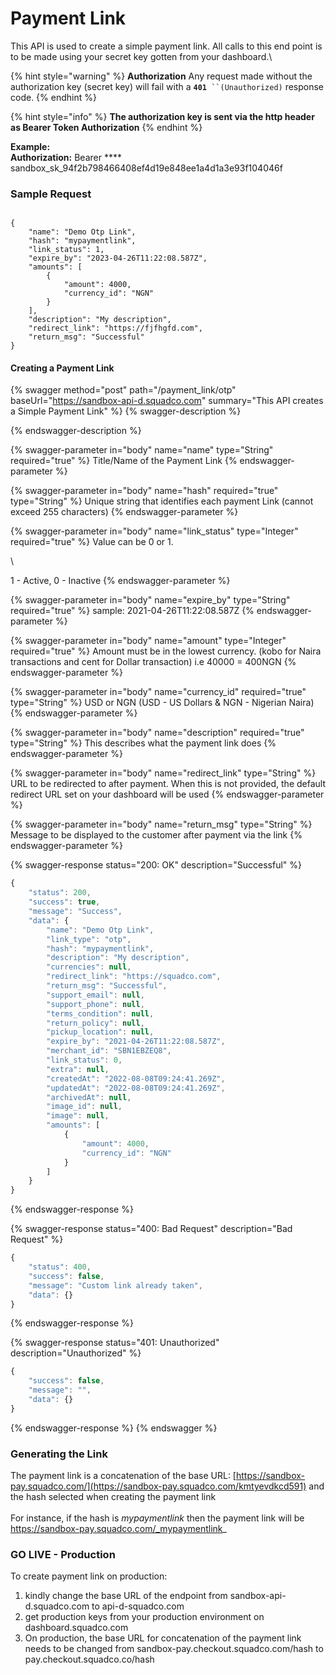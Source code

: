 # Payment Link

This API is used to create a simple payment link. All calls to this end point is to be made using your secret key gotten from your dashboard.\


{% hint style="warning" %}
**Authorization** Any request made without the authorization key (secret key) will fail with a **`401`**` ``(Unauthorized)` response code.
{% endhint %}

{% hint style="info" %}
**The authorization key is sent via the http header as Bearer Token Authorization**
{% endhint %}

**Example:**\
****Authorization**:** Bearer **** sandbox\_sk\_94f2b798466408ef4d19e848ee1a4d1a3e93f104046f

### Sample Request

```

{
    "name": "Demo Otp Link",
    "hash": "mypaymentlink",
    "link_status": 1,
    "expire_by": "2023-04-26T11:22:08.587Z",
    "amounts": [
        {
            "amount": 4000,
            "currency_id": "NGN"
        }
    ],
    "description": "My description",
    "redirect_link": "https://fjfhgfd.com",
    "return_msg": "Successful"
}
```

#### Creating a Payment Link

{% swagger method="post" path="/payment_link/otp" baseUrl="https://sandbox-api-d.squadco.com" summary="This API creates a Simple Payment Link" %}
{% swagger-description %}

{% endswagger-description %}

{% swagger-parameter in="body" name="name" type="String" required="true" %}
Title/Name of the Payment Link
{% endswagger-parameter %}

{% swagger-parameter in="body" name="hash" required="true" type="String" %}
Unique string that identifies each payment Link (cannot exceed 255 characters)
{% endswagger-parameter %}

{% swagger-parameter in="body" name="link_status" type="Integer" required="true" %}
Value can be 0 or 1. 

\


1 - Active, 0 - Inactive
{% endswagger-parameter %}

{% swagger-parameter in="body" name="expire_by" type="String" required="true" %}
sample: 2021-04-26T11:22:08.587Z
{% endswagger-parameter %}

{% swagger-parameter in="body" name="amount" type="Integer" required="true" %}
Amount must be in the lowest currency. (kobo for Naira transactions and cent for Dollar transaction) i.e 40000 = 400NGN
{% endswagger-parameter %}

{% swagger-parameter in="body" name="currency_id" required="true" type="String" %}
USD or NGN (USD - US Dollars & NGN - Nigerian Naira)
{% endswagger-parameter %}

{% swagger-parameter in="body" name="description" required="true" type="String" %}
This describes what the payment link does
{% endswagger-parameter %}

{% swagger-parameter in="body" name="redirect_link" type="String" %}
URL to be redirected to after payment. When this is not provided, the default redirect URL set on your dashboard will be used
{% endswagger-parameter %}

{% swagger-parameter in="body" name="return_msg" type="String" %}
Message to be displayed to the customer after payment via the link
{% endswagger-parameter %}

{% swagger-response status="200: OK" description="Successful" %}
```javascript
{
    "status": 200,
    "success": true,
    "message": "Success",
    "data": {
        "name": "Demo Otp Link",
        "link_type": "otp",
        "hash": "mypaymentlink",
        "description": "My description",
        "currencies": null,
        "redirect_link": "https://squadco.com",
        "return_msg": "Successful",
        "support_email": null,
        "support_phone": null,
        "terms_condition": null,
        "return_policy": null,
        "pickup_location": null,
        "expire_by": "2021-04-26T11:22:08.587Z",
        "merchant_id": "SBN1EBZEQ8",
        "link_status": 0,
        "extra": null,
        "createdAt": "2022-08-08T09:24:41.269Z",
        "updatedAt": "2022-08-08T09:24:41.269Z",
        "archivedAt": null,
        "image_id": null,
        "image": null,
        "amounts": [
            {
                "amount": 4000,
                "currency_id": "NGN"
            }
        ]
    }
}
```
{% endswagger-response %}

{% swagger-response status="400: Bad Request" description="Bad Request" %}
```javascript
{
    "status": 400,
    "success": false,
    "message": "Custom link already taken",
    "data": {}
}
```
{% endswagger-response %}

{% swagger-response status="401: Unauthorized" description="Unauthorized" %}
```javascript
{
    "success": false,
    "message": "",
    "data": {}
}
```
{% endswagger-response %}
{% endswagger %}

### Generating the Link

The payment link is a concatenation of the base URL: [https://sandbox-pay.squadco.com/](https://sandbox-pay.squadco.com/kmtyevdkcd591) and the hash selected when creating the payment link\
\
For instance, if the hash is _mypaymentlink_ then the payment link will be https://sandbox-pay.squadco.com/_mypaymentlink_

### GO LIVE - Production

To create payment link on production:

1. &#x20;kindly change the base URL of the endpoint from sandbox-api-d.squadco.com to api-d-squadco.com
2. get production keys from your production environment on dashboard.squadco.com
3. On production, the base URL for concatenation of the payment link needs to be changed from sandbox-pay.checkout.squadco.com/hash to pay.checkout.squadco.co/hash
